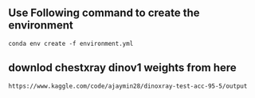 
## Use Following command to create the environment 
```
conda env create -f environment.yml
```

## downlod chestxray dinov1 weights from here

```
https://www.kaggle.com/code/ajaymin28/dinoxray-test-acc-95-5/output
```
